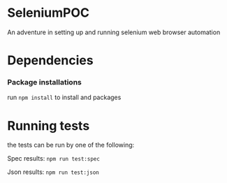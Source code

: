 # SeleniumPOC
An adventure in setting up and running selenium web browser automation


# Dependencies

### Package installations

run `npm install` to install and packages

# Running tests

the tests can be run by one of the following:

Spec results: `npm run test:spec`

Json results: `npm run test:json`

